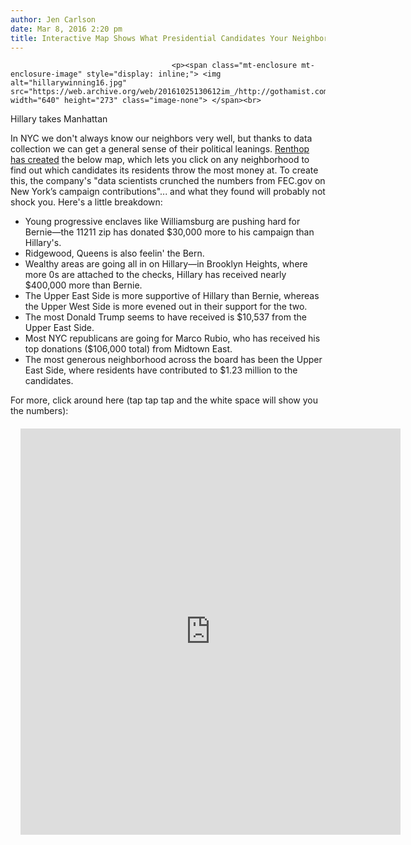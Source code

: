```yaml
---
author: Jen Carlson
date: Mar 8, 2016 2:20 pm
title: Interactive Map Shows What Presidential Candidates Your Neighborhood Backs
---
```


	
										<p><span class="mt-enclosure mt-enclosure-image" style="display: inline;"> <img alt="hillarywinning16.jpg" src="https://web.archive.org/web/20161025130612im_/http://gothamist.com/attachments/arts_jen/hillarywinning16.jpg" width="640" height="273" class="image-none"> </span><br>
<span class="photo_caption">Hillary takes Manhattan</span></p>

<p>In NYC we don&apos;t always know our neighbors very well, but thanks to data collection we can get a general sense of their political leanings. <a href="https://web.archive.org/web/20161025130612/https://www.renthop.com/study/new-york-city-ny/new-york-donors.html">Renthop has created</a> the below map, which lets you click on any neighborhood to find out which candidates its residents throw the most money at. To create this, the company&apos;s &quot;data scientists crunched the numbers from FEC.gov on New York&#x2019;s campaign contributions&quot;... and what they found will probably not shock you. Here&apos;s a little breakdown:<br>
</p><ul><li>Young progressive enclaves like Williamsburg are pushing hard for Bernie&#x2014;the 11211 zip has donated $30,000 more to his campaign than Hillary&apos;s.<br>
</li><li>Ridgewood, Queens is also feelin&apos; the Bern.<br>
</li><li>Wealthy areas are going all in on Hillary&#x2014;in Brooklyn Heights, where more 0s are attached to the checks, Hillary has received nearly $400,000 more than Bernie.<br>
</li><li>The Upper East Side is more supportive of Hillary than Bernie, whereas the Upper West Side is more evened out in their support for the two.<br>
</li><li>The most Donald Trump seems to have received is $10,537 from the Upper East Side.<br>
</li><li>Most NYC republicans are going for Marco Rubio, who has received his top donations ($106,000 total) from Midtown East.<br>
</li><li>The most generous neighborhood across the board has been the Upper East Side, where residents have contributed to $1.23 million to the candidates.</li></ul><p></p>

<p>For more, click around here (tap tap tap and the white space will show you the numbers):</p>

<div style="width: 640px; min-height: 650px; margin-left: auto; margin-right: auto; margin-top: 20px; margin-bottom: 5px;">  <div style="line-height: 100%; padding: 0px; text-align:center;" class="font-size-90 bold">
    <iframe width="95%" height="650px auto" align="middle" frameborder="0" src="https://web.archive.org/web/20161025130612if_/https://www.renthop.com/study/new-york-city-ny/new-york-donor-map.html" allowfullscreen webkitallowfullscreen="" mozallowfullscreen="" oallowfullscreen="" msallowfullscreen=""></iframe>
  </div> 
</div>					
										
									
				